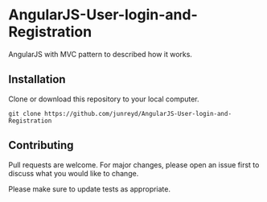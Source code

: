 # AngularJS-User-login-and-Registration
AngularJS with MVC pattern to described how it works.

## Installation

Clone or download this repository to your local computer.

```cd (your local folder)
git clone https://github.com/junreyd/AngularJS-User-login-and-Registration
```

## Contributing
Pull requests are welcome. For major changes, please open an issue first to discuss what you would like to change.

Please make sure to update tests as appropriate.
